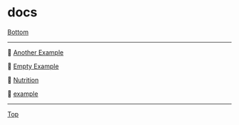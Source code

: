 <script src="https://www.youtube.com/iframe_api"></script>
<script type="text/javascript">
	window.YouTubeIframeAPIReadyCallbacks = [];
	window.YouTubePlayers = {};
	function onYouTubeIframeAPIReady() {
		window.YouTubeIframeAPIReadyCallbacks.forEach((fn) => fn());
	}
</script>
<link rel="stylesheet" href="https://use.fontawesome.com/releases/v5.7.2/css/all.css" integrity="sha384-fnmOCqbTlWIlj8LyTjo7mOUStjsKC4pOpQbqyi7RrhN7udi9RwhKkMHpvLbHG9Sr" crossorigin="anonymous">

<span id="header"></span>
# docs

<a href="#footer"><i class="fas fa-asterisk"></i> Bottom</a>

---


📁 [Another Example](Another%20Example/index.md)

📁 [Empty Example](Empty%20Example/index.md)

📁 [Nutrition](Nutrition/index.md)


📄 [example](example.md)


---
<span id="footer"></span>
<a href="#header"><i class="fas fa-asterisk"></i> Top</a>